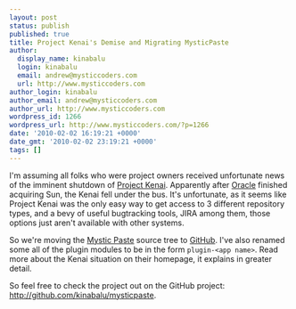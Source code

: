 ```yaml
---
layout: post
status: publish
published: true
title: Project Kenai's Demise and Migrating MysticPaste
author:
  display_name: kinabalu
  login: kinabalu
  email: andrew@mysticcoders.com
  url: http://www.mysticcoders.com
author_login: kinabalu
author_email: andrew@mysticcoders.com
author_url: http://www.mysticcoders.com
wordpress_id: 1266
wordpress_url: http://www.mysticcoders.com/?p=1266
date: '2010-02-02 16:19:21 +0000'
date_gmt: '2010-02-02 23:19:21 +0000'
tags: []
---
```

<p>I'm assuming all folks who were project owners received unfortunate news of the imminent shutdown of <a href="http://kenai.com/" target="_blank">Project Kenai</a>.  Apparently after <a href="http://www.oracle.com" target="_blank">Oracle</a> finished acquiring Sun, the Kenai fell under the bus.  It's unfortunate, as it seems like Project Kenai was the only easy way to get access to 3 different repository types, and a bevy of useful bugtracking tools, JIRA among them, those options just aren't available with other systems.</p>
<p>So we're moving the <a href="http://www.mysticpaste.com">Mystic Paste</a> source tree to <a href="http://github.com/kinabalu/mysticpaste">GitHub</a>.  I've also renamed some all of the plugin modules to be in the form <code>plugin-&lt;app name&gt;</code>.  Read more about the Kenai situation on their homepage, it explains in greater detail.</p>
<p>So feel free to check the project out on the GitHub project: <a href="http://github.com/kinabalu/mysticpaste">http://github.com/kinabalu/mysticpaste</a>.</p>
